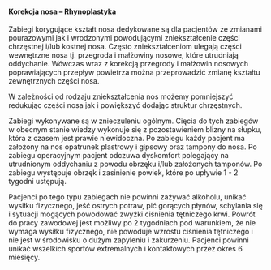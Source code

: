 <h4 class="text-center text-primary">Korekcja nosa – Rhynoplastyka</h4>

Zabiegi korygujące kształt nosa dedykowane są dla pacjentów ze zmianami pourazowymi jak i wrodzonymi powodującymi zniekształcenie części chrzęstnej i/lub kostnej nosa. Często zniekształceniom ulegają części wewnętrzne nosa tj. przegroda i małżowiny nosowe, które utrudniają oddychanie. Wówczas wraz z korekcją przegrody i małżowin nosowych poprawiających przepływ powietrza można przeprowadzić zmianę kształtu zewnętrznych części nosa.

W zależności od rodzaju zniekształcenia nos możemy pomniejszyć redukując części nosa jak i powiększyć dodając struktur chrzęstnych.

Zabiegi wykonywane są w znieczuleniu ogólnym. Cięcia do tych zabiegów w obecnym stanie wiedzy wykonuje się z pozostawieniem blizny na słupku, która z czasem jest prawie niewidoczna. Po zabiegu każdy pacjent ma założony na nos opatrunek plastrowy i gipsowy oraz tampony do nosa. Po zabiegu operacyjnym pacjent odczuwa dyskomfort polegający na utrudnionym oddychaniu z powodu obrzęku i/lub założonych tamponów. Po zabiegu występuje obrzęk i zasinienie powiek, które po upływie 1 - 2 tygodni ustępują.

Pacjenci po tego typu zabiegach nie powinni zażywać alkoholu, unikać wysiłku fizycznego, jeść ostrych potraw, pić gorących płynów, schylania się i sytuacji mogących powodować zwyżki ciśnienia tętniczego krwi. Powrót do pracy zawodowej jest możliwy po 2 tygodniach pod warunkiem, że nie wymaga wysiłku fizycznego, nie powoduje wzrostu ciśnienia tętniczego i nie jest w środowisku o dużym zapyleniu i zakurzeniu. Pacjenci powinni unikać wszelkich sportów extremalnych i kontaktowych przez okres 6 miesięcy.
